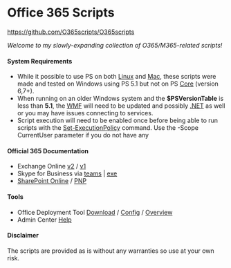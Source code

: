 # Office 365 Scripts
https://github.com/O365scripts/O365scripts

*Welcome to my slowly-expanding collection of O365/M365-related scripts!*

#### System Requirements
* While it possible to use PS on both [Linux](https://docs.microsoft.com/en-us/powershell/scripting/install/installing-powershell-core-on-linux?view=powershell-7) and [Mac](https://docs.microsoft.com/en-us/powershell/scripting/install/installing-powershell-core-on-macos?view=powershell-7), these scripts were made and tested on Windows using PS 5.1 but not on PS [Core](https://github.com/PowerShell/PowerShell) (version 6,7+).
* When running on an older Windows system and the **$PSVersionTable** is less than **5.1**, the [WMF](https://docs.microsoft.com/en-us/powershell/scripting/windows-powershell/wmf/setup/install-configure?view=powershell-7) will need to be updated and possibly [.NET](https://dotnet.microsoft.com/download/dotnet-framework/thank-you/net48-web-installer) as well or you may have issues connecting to services.
* Script execution will need to be enabled once before being able to run scripts with the [Set-ExecutionPolicy](https://docs.microsoft.com/en-us/powershell/module/microsoft.powershell.security/set-executionpolicy?view=powershell-7) command. Use the -Scope CurrentUser parameter if you do not have any 

#### Official 365 Documentation
 * Exchange Online [v2](https://docs.microsoft.com/en-us/powershell/exchange/connect-to-exchange-online-powershell?view=exchange-ps) / [v1](https://docs.microsoft.com/en-us/powershell/exchange/basic-auth-connect-to-exo-powershell?view=exchange-ps)
 * Skype for Business via [teams](https://docs.microsoft.com/en-us/microsoftteams/teams-powershell-overview) | [exe](https://docs.microsoft.com/en-us/microsoft-365/enterprise/manage-skype-for-business-online-with-microsoft-365-powershell?view=o365-worldwide)
 * [SharePoint Online](https://docs.microsoft.com/en-us/powershell/sharepoint/sharepoint-online/connect-sharepoint-online?view=sharepoint-ps) / [PNP](https://docs.microsoft.com/en-us/powershell/sharepoint/sharepoint-pnp/sharepoint-pnp-cmdlets?view=sharepoint-ps)

#### Tools
 * Office Deployment Tool [Download](https://go.microsoft.com/fwlink/p/?LinkID=626065) / [Config](https://config.office.com/deploymentsettings) / [Overview](https://docs.microsoft.com/en-us/deployoffice/overview-office-deployment-tool)
 * Admin Center [Help](https://docs.microsoft.com/en-us/microsoft-365/admin/?view=o365-worldwide)

#### Disclaimer
The scripts are provided as is without any warranties so use at your own risk.
